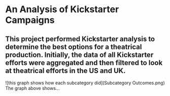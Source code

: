 # An Analysis of Kickstarter Campaigns
This project performed Kickstarter analysis to determine the best options for a theatrical production.  Initially, the data of all Kickstarter efforts were aggregated and then filtered to look at theatrical efforts in the US and UK.  
---
![this graph shows how each subcategory did](Subcategory Outcomes.png)
The graph above shows...
